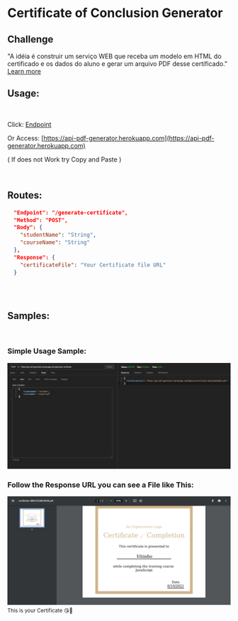 # Certificate of Conclusion Generator

## Challenge
"A idéia é construir um serviço WEB que receba um modelo em HTML do certificado e os dados do aluno e gerar um arquivo PDF desse certificado." [Learn more](https://gist.github.com/cmilfont/2a194a6759944a36a4a5b401f403ff42#servi%C3%A7o-web-para-gera%C3%A7%C3%A3o-de-certificados-de-conclus%C3%A3o-de-curso)

## Usage:

<br />

Click: [Endpoint](https://api-pdf-generator.herokuapp.com) 

Or Access: [https://api-pdf-generator.herokuapp.com](https://api-pdf-generator.herokuapp.com) 

( If does not Work try Copy and Paste )

<br />

## Routes:

```JSON
  "Endpoint": "/generate-certificate",
  "Method": "POST",
  "Body": {
    "studentName": "String",
    "courseName": "String"
  },
  "Response": {
    "certificateFile": "Your Certificate file URL"
  }
```
<br />
<br />

## Samples:
<br />

### Simple Usage Sample:

<img src="./github/assets/simple-request-and-response-sample.jpeg" />
<br />

### Follow the Response URL you can see a File like This:
<img src="./github/assets/pdf-sample.jpeg" />
<small>This is your Certificate 😘🎉</small>